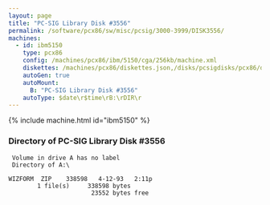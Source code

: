 ```yaml
---
layout: page
title: "PC-SIG Library Disk #3556"
permalink: /software/pcx86/sw/misc/pcsig/3000-3999/DISK3556/
machines:
  - id: ibm5150
    type: pcx86
    config: /machines/pcx86/ibm/5150/cga/256kb/machine.xml
    diskettes: /machines/pcx86/diskettes.json,/disks/pcsigdisks/pcx86/diskettes.json
    autoGen: true
    autoMount:
      B: "PC-SIG Library Disk #3556"
    autoType: $date\r$time\rB:\rDIR\r
---
```


{% include machine.html id="ibm5150" %}

### Directory of PC-SIG Library Disk #3556

     Volume in drive A has no label
     Directory of A:\

    WIZFORM  ZIP    338598   4-12-93   2:11p
            1 file(s)     338598 bytes
                           23552 bytes free
